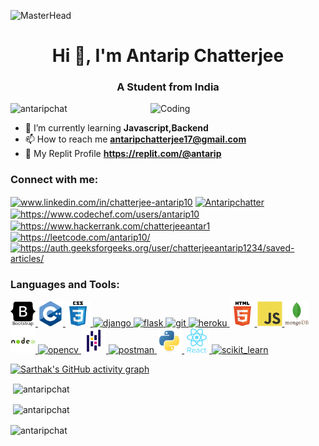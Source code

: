 ![MasterHead](https://1.bp.blogspot.com/-7A4WynwLsMw/XbBpCXG8fHI/AAAAAAAAMt4/uOa1bpLskYgrwGbllhSu2SDj_Mig8SXJQCLcBGAsYHQ/s1600/2000_600px.gif)
<h1 align="center">Hi 👋, I'm Antarip Chatterjee</h1>
<h3 align="center">A Student from India</h3>
<img align="right" alt="Coding" width="280" src="https://cdn.dribbble.com/users/1162077/screenshots/3848914/programmer.gif"></img>

<p align="left"> <img src="https://komarev.com/ghpvc/?username=antaripchat&label=Profile%20views&color=0e75b6&style=flat" alt="antaripchat" /> </p>

- 🌱 I’m currently learning **Javascript,Backend**
- 📫 How to reach me **antaripchatterjee17@gmail.com**
- 🔗 My Replit Profile **https://replit.com/@antarip**

<h3 align="left">Connect with me:</h3>
<p align="left">
<a href="https://www.linkedin.com/in/chatterjee-antarip10" target="blank"><img align="center" src="https://raw.githubusercontent.com/rahuldkjain/github-profile-readme-generator/master/src/images/icons/Social/linked-in-alt.svg" alt="www.linkedin.com/in/chatterjee-antarip10" height="30" width="40" /></a>
<a href="https://twitter.com/Antaripchatter" target="blank"><img align="center" src="https://raw.githubusercontent.com/rahuldkjain/github-profile-readme-generator/master/src/images/icons/Social/twitter.svg" alt="Antaripchatter" height="30" width="40" /></a>
<a href="https://www.codechef.com/users/antarip10" target="blank"><img align="center" src="https://cdn.jsdelivr.net/npm/simple-icons@3.1.0/icons/codechef.svg" alt="https://www.codechef.com/users/antarip10" height="30" width="40" /></a>
<a href="https://www.hackerrank.com/chatterjeeantar1" target="blank"><img align="center" src="https://raw.githubusercontent.com/rahuldkjain/github-profile-readme-generator/master/src/images/icons/Social/hackerrank.svg" alt="https://www.hackerrank.com/chatterjeeantar1" height="30" width="40" /></a>
<a href="https://leetcode.com/antarip10/" target="blank"><img align="center" src="https://raw.githubusercontent.com/rahuldkjain/github-profile-readme-generator/master/src/images/icons/Social/leet-code.svg" alt="https://leetcode.com/antarip10/" height="30" width="40" /></a>
<a href="https://auth.geeksforgeeks.org/user/chatterjeeantarip1234/" target="blank"><img align="center" src="https://raw.githubusercontent.com/rahuldkjain/github-profile-readme-generator/master/src/images/icons/Social/geeks-for-geeks.svg" alt="https://auth.geeksforgeeks.org/user/chatterjeeantarip1234/saved-articles/" height="30" width="40" /></a>
</p>

<h3 align="left">Languages and Tools:</h3>
<p align="left"> <a href="https://getbootstrap.com" target="_blank" rel="noreferrer"> <img src="https://raw.githubusercontent.com/devicons/devicon/master/icons/bootstrap/bootstrap-plain-wordmark.svg" alt="bootstrap" width="40" height="40"/> </a> <a href="https://www.w3schools.com/cpp/" target="_blank" rel="noreferrer"> <img src="https://raw.githubusercontent.com/devicons/devicon/master/icons/cplusplus/cplusplus-original.svg" alt="cplusplus" width="40" height="40"/> </a> <a href="https://www.w3schools.com/css/" target="_blank" rel="noreferrer"> <img src="https://raw.githubusercontent.com/devicons/devicon/master/icons/css3/css3-original-wordmark.svg" alt="css3" width="40" height="40"/> </a> <a href="https://www.djangoproject.com/" target="_blank" rel="noreferrer"> <img src="https://cdn.worldvectorlogo.com/logos/django.svg" alt="django" width="40" height="40"/> </a> <a href="https://flask.palletsprojects.com/" target="_blank" rel="noreferrer"> <img src="https://www.vectorlogo.zone/logos/pocoo_flask/pocoo_flask-icon.svg" alt="flask" width="40" height="40"/> </a> <a href="https://git-scm.com/" target="_blank" rel="noreferrer"> <img src="https://www.vectorlogo.zone/logos/git-scm/git-scm-icon.svg" alt="git" width="40" height="40"/> </a> <a href="https://heroku.com" target="_blank" rel="noreferrer"> <img src="https://www.vectorlogo.zone/logos/heroku/heroku-icon.svg" alt="heroku" width="40" height="40"/> </a> <a href="https://www.w3.org/html/" target="_blank" rel="noreferrer"> <img src="https://raw.githubusercontent.com/devicons/devicon/master/icons/html5/html5-original-wordmark.svg" alt="html5" width="40" height="40"/> </a> <a href="https://developer.mozilla.org/en-US/docs/Web/JavaScript" target="_blank" rel="noreferrer"> <img src="https://raw.githubusercontent.com/devicons/devicon/master/icons/javascript/javascript-original.svg" alt="javascript" width="40" height="40"/> </a> <a href="https://www.mongodb.com/" target="_blank" rel="noreferrer"> <img src="https://raw.githubusercontent.com/devicons/devicon/master/icons/mongodb/mongodb-original-wordmark.svg" alt="mongodb" width="40" height="40"/> </a> <a href="https://nodejs.org" target="_blank" rel="noreferrer"> <img src="https://raw.githubusercontent.com/devicons/devicon/master/icons/nodejs/nodejs-original-wordmark.svg" alt="nodejs" width="40" height="40"/> </a> <a href="https://opencv.org/" target="_blank" rel="noreferrer"> <img src="https://www.vectorlogo.zone/logos/opencv/opencv-icon.svg" alt="opencv" width="40" height="40"/> </a> <a href="https://pandas.pydata.org/" target="_blank" rel="noreferrer"> <img src="https://raw.githubusercontent.com/devicons/devicon/2ae2a900d2f041da66e950e4d48052658d850630/icons/pandas/pandas-original.svg" alt="pandas" width="40" height="40"/> </a> <a href="https://postman.com" target="_blank" rel="noreferrer"> <img src="https://www.vectorlogo.zone/logos/getpostman/getpostman-icon.svg" alt="postman" width="40" height="40"/> </a> <a href="https://www.python.org" target="_blank" rel="noreferrer"> <img src="https://raw.githubusercontent.com/devicons/devicon/master/icons/python/python-original.svg" alt="python" width="40" height="40"/> </a> <a href="https://reactjs.org/" target="_blank" rel="noreferrer"> <img src="https://raw.githubusercontent.com/devicons/devicon/master/icons/react/react-original-wordmark.svg" alt="react" width="40" height="40"/> </a> <a href="https://scikit-learn.org/" target="_blank" rel="noreferrer"> <img src="https://upload.wikimedia.org/wikipedia/commons/0/05/Scikit_learn_logo_small.svg" alt="scikit_learn" width="40" height="40"/> </a> </p>

[![Sarthak's GitHub activity graph](https://activity-graph.herokuapp.com/graph?username=antaripchat&&theme=xcode)](https://github.com/antaripchat)

<!--<p><img align="left" src="https://github-readme-stats.vercel.app/api/top-langs?username=antaripchat&show_icons=true&locale=en&layout=compact" alt="antaripchat" /></p>

<p>&nbsp;<img align="center" src="https://github-readme-stats.vercel.app/api?username=antaripchat&show_icons=true&locale=en&theme=tokyonigth" alt="antaripchat" /></p>

<p><img align="center" src="https://github-readme-streak-stats.herokuapp.com/?user=antaripchat&" alt="antaripchat" /></p>-->


<p>&nbsp;<img align="center" src="https://github-readme-stats.vercel.app/api/top-langs?username=antaripchat&show_icons=true&locale=en&layout=compact&theme=tokyonight" alt="antaripchat" /></p>

<p>&nbsp;<img align="center" src="https://github-readme-stats.vercel.app/api?username=antaripchat&show_icons=true&locale=en&theme=tokyonight" alt="antaripchat" /></p>

<p><img align="center" src="https://github-readme-streak-stats.herokuapp.com/?user=antaripchat&theme=tokyonight" alt="antaripchat" /></p>

<!--<p>&nbsp;<img align="center" src="https://github-readme-stats.vercel.app/api?username=antaripchat&show_icons=true&locale=en&theme=tokyonight" alt="antaripchat" /></p>-->
